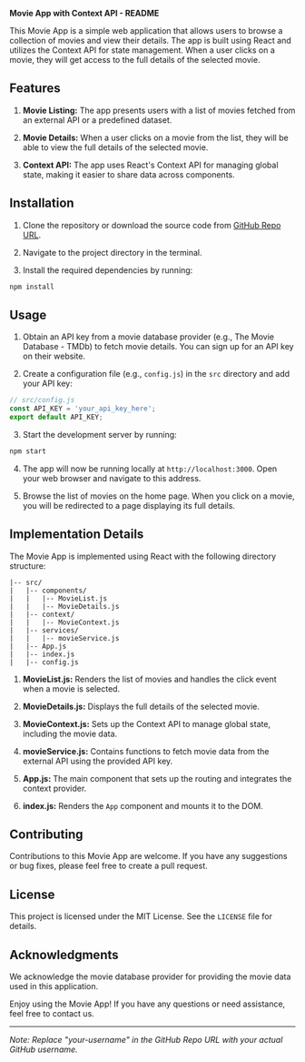 **Movie App with Context API - README**

This Movie App is a simple web application that allows users to browse a collection of movies and view their details. The app is built using React and utilizes the Context API for state management. When a user clicks on a movie, they will get access to the full details of the selected movie.

## Features

1. **Movie Listing:** The app presents users with a list of movies fetched from an external API or a predefined dataset.

2. **Movie Details:** When a user clicks on a movie from the list, they will be able to view the full details of the selected movie.

3. **Context API:** The app uses React's Context API for managing global state, making it easier to share data across components.

## Installation

1. Clone the repository or download the source code from [GitHub Repo URL](https://github.com/your-username/movie-app-with-context-api).

2. Navigate to the project directory in the terminal.

3. Install the required dependencies by running:

```bash
npm install
```

## Usage

1. Obtain an API key from a movie database provider (e.g., The Movie Database - TMDb) to fetch movie details. You can sign up for an API key on their website.

2. Create a configuration file (e.g., `config.js`) in the `src` directory and add your API key:

```javascript
// src/config.js
const API_KEY = 'your_api_key_here';
export default API_KEY;
```

3. Start the development server by running:

```bash
npm start
```

4. The app will now be running locally at `http://localhost:3000`. Open your web browser and navigate to this address.

5. Browse the list of movies on the home page. When you click on a movie, you will be redirected to a page displaying its full details.

## Implementation Details

The Movie App is implemented using React with the following directory structure:

```
|-- src/
|   |-- components/
|   |   |-- MovieList.js
|   |   |-- MovieDetails.js
|   |-- context/
|   |   |-- MovieContext.js
|   |-- services/
|   |   |-- movieService.js
|   |-- App.js
|   |-- index.js
|   |-- config.js
```

1. **MovieList.js:** Renders the list of movies and handles the click event when a movie is selected.

2. **MovieDetails.js:** Displays the full details of the selected movie.

3. **MovieContext.js:** Sets up the Context API to manage global state, including the movie data.

4. **movieService.js:** Contains functions to fetch movie data from the external API using the provided API key.

5. **App.js:** The main component that sets up the routing and integrates the context provider.

6. **index.js:** Renders the `App` component and mounts it to the DOM.

## Contributing

Contributions to this Movie App are welcome. If you have any suggestions or bug fixes, please feel free to create a pull request.

## License

This project is licensed under the MIT License. See the `LICENSE` file for details.

## Acknowledgments

We acknowledge the movie database provider for providing the movie data used in this application.

Enjoy using the Movie App! If you have any questions or need assistance, feel free to contact us.

---
*Note: Replace "your-username" in the GitHub Repo URL with your actual GitHub username.*